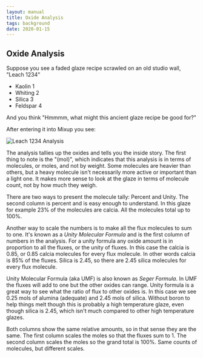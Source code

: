 ```yaml
---
layout: manual
title: Oxide Analysis
tags: background
date: 2020-01-15
---
```

## Oxide Analysis

Suppose you see a faded glaze recipe scrawled on an old studio wall, "Leach 1234"

- Kaolin 1
- Whiting 2
- Silica 3
- Feldspar 4

And you think "Hmmmm, what might this ancient glaze recipe be good for?"

After entering it into Mixup you see:

![Leach 1234 Analysis](/images/Leach1.png)

The analysis tallies up the oxides and tells you the inside story. 
The first thing to note is the "(mol)", which indicates that this
analysis is in terms of molecules, or moles, and not by weight. 
Some molecules are heavier than others, but a heavy molecule isn't
necessarily more active or important than a light one. It makes more sense to
look at the glaze in terms of molecule count, not by how much they weigh.

There are two ways to present the molecule tally: Percent and Unity.
The second column is percent and is easy enough to understand. 
In this glaze for example 23% of the molecules are calcia. 
All the molecules total up to 100%.

Another way to scale the numbers is to make all the flux molecules 
to sum to one. It's known as a *Unity Molecular Formula* and is 
the first column of numbers in the analysis. For a unity formula 
any oxide amount is in proportion to all the fluxes, or the unity of fluxes. 
In this case the calcia is
0.85, or 0.85 calcia molecules for every flux molecule. 
In other words calcia is 85% of the fluxes. Silica is 2.45, so
there are 2.45 silica molecules for every flux molecule.

Unity Molecular Formula (aka UMF) is also known as *Seger Formula*. 
In UMF the fluxes will add to one but the other oxides can range. 
Unity formula is a great way to see what the ratio of flux to 
other oxides is. In this case we see 0.25 mols of alumina
(adequate) and 2.45 mols of silica.
Without boron to help things melt though this is probably a high temperature glaze,
even though silica is 2.45, which isn't much compared to other high temperature glazes. 

Both columns show the same relative amounts, so in that sense they are the same. 
The first column scales the moles so that the fluxes sum to 1.
The second column scales the moles so the grand total is 100%. 
Same counts of molecules, but different scales. 
